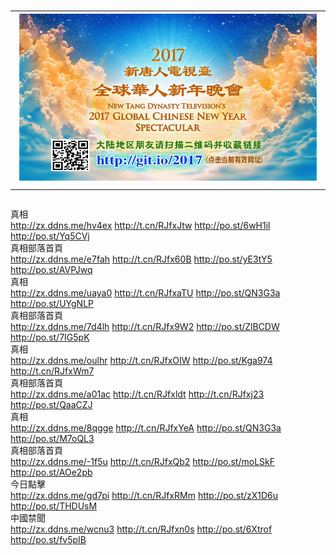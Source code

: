 # <table><tr><td><a href="43.from-wv.com"><img src="2017wh-2s.jpg"></a></td></tr></table>


<div class="linkbox"><div class="title">真相<div id="url"><a href="http://zx.ddns.me/hv4ex" target=_blank>http://zx.ddns.me/hv4ex</a>     <a href="http://t.cn/RJfxJtw" target=_blank>http://t.cn/RJfxJtw</a>     <a href="http://po.st/6wH1il" target=_blank>http://po.st/6wH1il</a>     <a href="http://po.st/Yq5CVj" target=_blank>http://po.st/Yq5CVj</a></div></div><div class="title">真相部落首頁<div id="url"><a href="http://zx.ddns.me/e7fah" target=_blank>http://zx.ddns.me/e7fah</a>     <a href="http://t.cn/RJfx60B" target=_blank>http://t.cn/RJfx60B</a>     <a href="http://po.st/yE3tY5" target=_blank>http://po.st/yE3tY5</a>     <a href="http://po.st/AVPJwq" target=_blank>http://po.st/AVPJwq</a></div></div><div class="title">真相<div id="url"><a href="http://zx.ddns.me/uaya0" target=_blank>http://zx.ddns.me/uaya0</a>     <a href="http://t.cn/RJfxaTU" target=_blank>http://t.cn/RJfxaTU</a>     <a href="http://po.st/QN3G3a" target=_blank>http://po.st/QN3G3a</a>     <a href="http://po.st/UYgNLP" target=_blank>http://po.st/UYgNLP</a></div></div><div class="title">真相部落首頁<div id="url"><a href="http://zx.ddns.me/7d4lh" target=_blank>http://zx.ddns.me/7d4lh</a>     <a href="http://t.cn/RJfx9W2" target=_blank>http://t.cn/RJfx9W2</a>     <a href="http://po.st/ZlBCDW" target=_blank>http://po.st/ZlBCDW</a>     <a href="http://po.st/7IG5pK" target=_blank>http://po.st/7IG5pK</a></div></div><div class="title">真相<div id="url"><a href="http://zx.ddns.me/oulhr" target=_blank>http://zx.ddns.me/oulhr</a>     <a href="http://t.cn/RJfxOIW" target=_blank>http://t.cn/RJfxOIW</a>     <a href="http://po.st/Kga974" target=_blank>http://po.st/Kga974</a>     <a href="http://t.cn/RJfxWm7" target=_blank>http://t.cn/RJfxWm7</a></div></div><div class="title">真相部落首頁<div id="url"><a href="http://zx.ddns.me/a01ac" target=_blank>http://zx.ddns.me/a01ac</a>     <a href="http://t.cn/RJfxldt" target=_blank>http://t.cn/RJfxldt</a>     <a href="http://t.cn/RJfxj23" target=_blank>http://t.cn/RJfxj23</a>     <a href="http://po.st/QaaCZJ" target=_blank>http://po.st/QaaCZJ</a></div></div><div class="title">真相<div id="url"><a href="http://zx.ddns.me/8qgge" target=_blank>http://zx.ddns.me/8qgge</a>     <a href="http://t.cn/RJfxYeA" target=_blank>http://t.cn/RJfxYeA</a>     <a href="http://po.st/QN3G3a" target=_blank>http://po.st/QN3G3a</a>     <a href="http://po.st/M7oQL3" target=_blank>http://po.st/M7oQL3</a></div></div><div class="title">真相部落首頁<div id="url"><a href="http://zx.ddns.me/-1f5u" target=_blank>http://zx.ddns.me/-1f5u</a>     <a href="http://t.cn/RJfxQb2" target=_blank>http://t.cn/RJfxQb2</a>     <a href="http://po.st/moLSkF" target=_blank>http://po.st/moLSkF</a>     <a href="http://po.st/AOe2pb" target=_blank>http://po.st/AOe2pb</a></div></div><div class="title">今日點擊<div id="url"><a href="http://zx.ddns.me/gd7pi" target=_blank>http://zx.ddns.me/gd7pi</a>     <a href="http://t.cn/RJfxRMm" target=_blank>http://t.cn/RJfxRMm</a>     <a href="http://po.st/zX1D6u" target=_blank>http://po.st/zX1D6u</a>     <a href="http://po.st/THDUsM" target=_blank>http://po.st/THDUsM</a></div></div><div class="title">中國禁聞<div id="url"><a href="http://zx.ddns.me/wcnu3" target=_blank>http://zx.ddns.me/wcnu3</a>     <a href="http://t.cn/RJfxn0s" target=_blank>http://t.cn/RJfxn0s</a>     <a href="http://po.st/6Xtrof" target=_blank>http://po.st/6Xtrof</a>     <a href="http://po.st/fv5pIB" target=_blank>http://po.st/fv5pIB</a></div></div></div>
